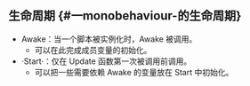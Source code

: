 ## 生命周期 {#一monobehaviour-的生命周期}

* Awake：当一个脚本被实例化时，Awake 被调用。
  * 可以在此完成成员变量的初始化。
* ·Start·：仅在 Update 函数第一次被调用前调用。
  * 可以把一些需要依赖 Awake 的变量放在 Start 中初始化。








